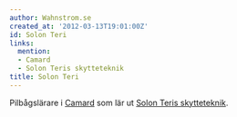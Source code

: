 ```yaml
---
author: Wahnstrom.se
created_at: '2012-03-13T19:01:00Z'
id: Solon Teri
links:
  mention:
  - Camard
  - Solon Teris skytteteknik
title: Solon Teri
---
```


Pilbågslärare i [Camard] som lär ut [Solon Teris skytteteknik].

  [Camard]: Camard
  [Solon Teris skytteteknik]: Solon_Teris_skytteteknik